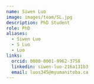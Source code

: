 ```yaml
---
name: Siwen Luo
image: images/team/SL.jpg
description: PhD Student
role: PhD
aliases:
  - Siwen Luo
  - S Luo
  - Luo
links:
  orcid: 0000-0001-9962-3758
  linkedin: siwen-luo-216a131b3
  email: luos345@myumanitoba.ca
---
```

